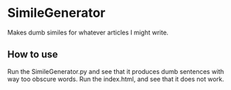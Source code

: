 # SimileGenerator
Makes dumb similes for whatever articles I might write.

## How to use
Run the SimileGenerator.py and see that it produces dumb sentences with way too obscure words.
Run the index.html, and see that it does not work.
